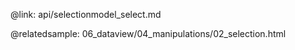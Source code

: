 @link: api/selectionmodel_select.md

@relatedsample:
	06_dataview/04_manipulations/02_selection.html